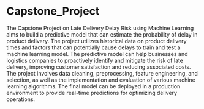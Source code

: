 # Capstone_Project
The Capstone Project on Late Delivery Delay Risk using Machine Learning aims to build a predictive model that can estimate the probability of delay in product delivery. The project utilizes historical data on product delivery times and factors that can potentially cause delays to train and test a machine learning model. The predictive model can help businesses and logistics companies to proactively identify and mitigate the risk of late delivery, improving customer satisfaction and reducing associated costs. The project involves data cleaning, preprocessing, feature engineering, and selection, as well as the implementation and evaluation of various machine learning algorithms. The final model can be deployed in a production environment to provide real-time predictions for optimizing delivery operations.
